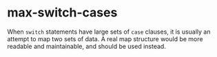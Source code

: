 # max-switch-cases

When `switch` statements have large sets of `case` clauses, it is usually an attempt to map two sets of data. A real map
structure would be more readable and maintainable, and should be used instead.


